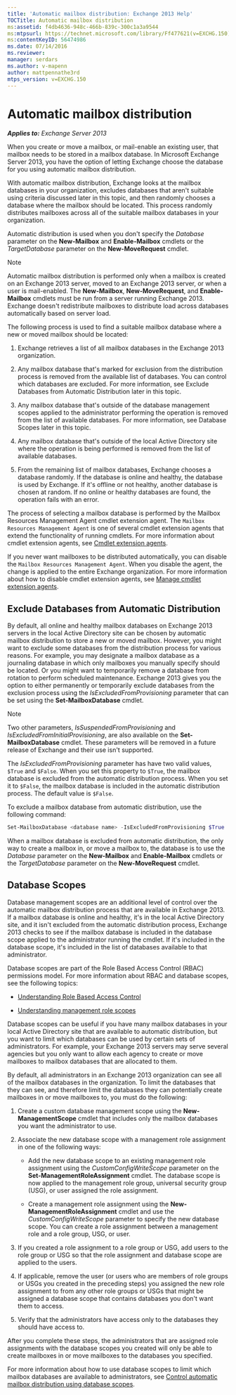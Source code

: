 ```yaml
---
title: 'Automatic mailbox distribution: Exchange 2013 Help'
TOCTitle: Automatic mailbox distribution
ms:assetid: f4db4636-948c-466b-839c-300c1a3a9544
ms:mtpsurl: https://technet.microsoft.com/library/Ff477621(v=EXCHG.150)
ms:contentKeyID: 56474986
ms.date: 07/14/2016
ms.reviewer: 
manager: serdars
ms.author: v-mapenn
author: mattpennathe3rd
mtps_version: v=EXCHG.150
---
```


# Automatic mailbox distribution

_**Applies to:** Exchange Server 2013_

When you create or move a mailbox, or mail-enable an existing user, that mailbox needs to be stored in a mailbox database. In Microsoft Exchange Server 2013, you have the option of letting Exchange choose the database for you using automatic mailbox distribution.

With automatic mailbox distribution, Exchange looks at the mailbox databases in your organization, excludes databases that aren't suitable using criteria discussed later in this topic, and then randomly chooses a database where the mailbox should be located. This process randomly distributes mailboxes across all of the suitable mailbox databases in your organization.

Automatic distribution is used when you don't specify the *Database* parameter on the **New-Mailbox** and **Enable-Mailbox** cmdlets or the *TargetDatabase* parameter on the **New-MoveRequest** cmdlet.

> [!NOTE]
> Automatic mailbox distribution is performed only when a mailbox is created on an Exchange 2013 server, moved to an Exchange 2013 server, or when a user is mail-enabled. The <STRONG>New-Mailbox</STRONG>, <STRONG>New-MoveRequest</STRONG>, and <STRONG>Enable-Mailbox</STRONG> cmdlets must be run from a server running Exchange 2013. Exchange doesn't redistribute mailboxes to distribute load across databases automatically based on server load.

The following process is used to find a suitable mailbox database where a new or moved mailbox should be located:

1. Exchange retrieves a list of all mailbox databases in the Exchange 2013 organization.

2. Any mailbox database that's marked for exclusion from the distribution process is removed from the available list of databases. You can control which databases are excluded. For more information, see Exclude Databases from Automatic Distribution later in this topic.

3. Any mailbox database that's outside of the database management scopes applied to the administrator performing the operation is removed from the list of available databases. For more information, see Database Scopes later in this topic.

4. Any mailbox database that's outside of the local Active Directory site where the operation is being performed is removed from the list of available databases.

5. From the remaining list of mailbox databases, Exchange chooses a database randomly. If the database is online and healthy, the database is used by Exchange. If it's offline or not healthy, another database is chosen at random. If no online or healthy databases are found, the operation fails with an error.

The process of selecting a mailbox database is performed by the Mailbox Resources Management Agent cmdlet extension agent. The `Mailbox Resources Management Agent` is one of several cmdlet extension agents that extend the functionality of running cmdlets. For more information about cmdlet extension agents, see [Cmdlet extension agents](cmdlet-extension-agents-exchange-2013-help.md).

If you never want mailboxes to be distributed automatically, you can disable the `Mailbox Resources Management Agent`. When you disable the agent, the change is applied to the entire Exchange organization. For more information about how to disable cmdlet extension agents, see [Manage cmdlet extension agents](manage-cmdlet-extension-agents-exchange-2013-help.md).

## Exclude Databases from Automatic Distribution

By default, all online and healthy mailbox databases on Exchange 2013 servers in the local Active Directory site can be chosen by automatic mailbox distribution to store a new or moved mailbox. However, you might want to exclude some databases from the distribution process for various reasons. For example, you may designate a mailbox database as a journaling database in which only mailboxes you manually specify should be located. Or you might want to temporarily remove a database from rotation to perform scheduled maintenance. Exchange 2013 gives you the option to either permanently or temporarily exclude databases from the exclusion process using the *IsExcludedFromProvisioning* parameter that can be set using the **Set-MailboxDatabase** cmdlet.

> [!NOTE]
> Two other parameters, <EM>IsSuspendedFromProvisioning</EM> and <EM>IsExcludedFromInitialProvisioning</EM>, are also available on the <STRONG>Set-MailboxDatabase</STRONG> cmdlet. These parameters will be removed in a future release of Exchange and their use isn't supported.

The *IsExcludedFromProvisioning* parameter has have two valid values, `$True` and `$False`. When you set this property to `$True`, the mailbox database is excluded from the automatic distribution process. When you set it to `$False`, the mailbox database is included in the automatic distribution process. The default value is `$False`.

To exclude a mailbox database from automatic distribution, use the following command:

```powershell
Set-MailboxDatabase <database name> -IsExcludedFromProvisioning $True
```

When a mailbox database is excluded from automatic distribution, the only way to create a mailbox in, or move a mailbox to, the database is to use the *Database* parameter on the **New-Mailbox** and **Enable-Mailbox** cmdlets or the *TargetDatabase* parameter on the **New-MoveRequest** cmdlet.

## Database Scopes

Database management scopes are an additional level of control over the automatic mailbox distribution process that are available in Exchange 2013. If a mailbox database is online and healthy, it's in the local Active Directory site, and it isn't excluded from the automatic distribution process, Exchange 2013 checks to see if the mailbox database is included in the database scope applied to the administrator running the cmdlet. If it's included in the database scope, it's included in the list of databases available to that administrator.

Database scopes are part of the Role Based Access Control (RBAC) permissions model. For more information about RBAC and database scopes, see the following topics:

  - [Understanding Role Based Access Control](understanding-role-based-access-control-exchange-2013-help.md)

  - [Understanding management role scopes](understanding-management-role-scopes-exchange-2013-help.md)

Database scopes can be useful if you have many mailbox databases in your local Active Directory site that are available to automatic distribution, but you want to limit which databases can be used by certain sets of administrators. For example, your Exchange 2013 servers may serve several agencies but you only want to allow each agency to create or move mailboxes to mailbox databases that are allocated to them.

By default, all administrators in an Exchange 2013 organization can see all of the mailbox databases in the organization. To limit the databases that they can see, and therefore limit the databases they can potentially create mailboxes in or move mailboxes to, you must do the following:

1. Create a custom database management scope using the **New-ManagementScope** cmdlet that includes only the mailbox databases you want the administrator to use.

2. Associate the new database scope with a management role assignment in one of the following ways:

      - Add the new database scope to an existing management role assignment using the *CustomConfigWriteScope* parameter on the **Set-ManagementRoleAssignment** cmdlet. The database scope is now applied to the management role group, universal security group (USG), or user assigned the role assignment.

      - Create a management role assignment using the **New-ManagementRoleAssignment** cmdlet and use the *CustomConfigWriteScope* parameter to specify the new database scope. You can create a role assignment between a management role and a role group, USG, or user.

3. If you created a role assignment to a role group or USG, add users to the role group or USG so that the role assignment and database scope are applied to the users.

4. If applicable, remove the user (or users who are members of role groups or USGs you created in the preceding steps) you assigned the new role assignment to from any other role groups or USGs that might be assigned a database scope that contains databases you don't want them to access.

5. Verify that the administrators have access only to the databases they should have access to.

After you complete these steps, the administrators that are assigned role assignments with the database scopes you created will only be able to create mailboxes in or move mailboxes to the databases you specified.

For more information about how to use database scopes to limit which mailbox databases are available to administrators, see [Control automatic mailbox distribution using database scopes](control-automatic-mailbox-distribution-using-database-scopes-exchange-2013-help.md).
